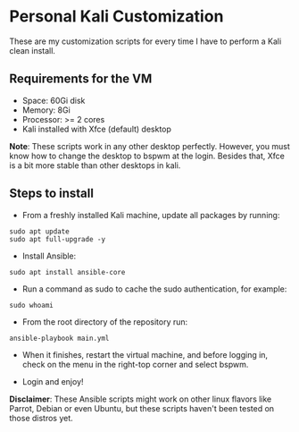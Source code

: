 # Personal Kali Customization

These are my customization scripts for every time I have to perform a Kali clean install.

## Requirements for the VM

- Space: 60Gi disk
- Memory: 8Gi
- Processor: >= 2 cores
- Kali installed with Xfce (default) desktop

**Note**: These scripts work in any other desktop perfectly. However, you must know how to change the desktop to bspwm at the login. Besides that, Xfce is a bit more stable than other desktops in kali.

## Steps to install

- From a freshly installed Kali machine, update all packages by running:

```
sudo apt update
sudo apt full-upgrade -y
```

- Install Ansible:

```
sudo apt install ansible-core
```

- Run a command as sudo to cache the sudo authentication, for example:

```
sudo whoami
```

- From the root directory of the repository run:

```
ansible-playbook main.yml
```

- When it finishes, restart the virtual machine, and before logging in, check on the menu in the right-top corner and select bspwm.

- Login and enjoy!

**Disclaimer**: These Ansible scripts might work on other linux flavors like Parrot, Debian or even Ubuntu, but these scripts haven't been tested on those distros yet.
